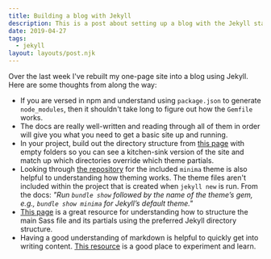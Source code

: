 ```yaml
---
title: Building a blog with Jekyll
description: This is a post about setting up a blog with the Jekyll static site generator.
date: 2019-04-27
tags:
  - jekyll
layout: layouts/post.njk
---
```


Over the last week I've rebuilt my one-page site into a blog using Jekyll. Here are some thoughts from along the way:

- If you are versed in npm and understand using `package.json` to generate `node_modules`, then it shouldn't take long to figure out how the `Gemfile` works.
- The docs are really well-written and reading through all of them in order will give you what you need to get a basic site up and running.
- In your project, build out the directory structure from [this page](https://jekyllrb.com/docs/structure/) with empty folders so you can see a kitchen-sink version of the site and match up which directories override which theme partials.
- Looking through [the repository](https://github.com/jekyll/minima/) for the included `minima` theme is also helpful to understanding how theming works. The theme files aren't included within the project that is created when `jekyll new` is run. From the docs: _"Run `bundle show` followed by the name of the theme’s gem, e.g., `bundle show minima` for Jekyll’s default theme."_
- [This page](https://github.com/jekyll/jekyll-sass-converter/tree/master/docs) is a great resource for understanding how to structure the main Sass file and its partials using the preferred Jekyll directory structure.
- Having a good understanding of markdown is helpful to quickly get into writing content. [This resource](https://daringfireball.net/projects/markdown/dingus) is a good place to experiment and learn.
